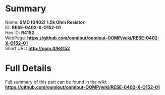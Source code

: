 
Summary
=================
  
Name: __SMD (0402) 1.5k Ohm Resistor__    
ID: __RESE-0402-X-O152-01__   
Hex ID: __R4152__   
WebPage: __https://github.com/oomlout/oomlout-OOMP/wiki/RESE-0402-X-O152-01__   
Short URL: __http://oom.lt/R4152__   

Full Details
==========================
Full summary of this part can be found in the wiki:   
__https://github.com/oomlout/oomlout-OOMP/wiki/RESE-0402-X-O152-01__    

